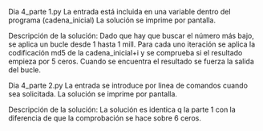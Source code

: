 Dia 4_parte 1.py
La entrada está incluida en una variable dentro del programa (cadena_inicial)
La solución se imprime por pantalla.

Descripción de la solución: 
Dado que hay que buscar el número más bajo, se aplica un bucle desde 1 hasta 1 mill. 
Para cada uno iteración se aplica la codificación md5 de la cadena_inicial+i y se comprueba si el resultado empieza por 5 ceros.
Cuando se encuentra el resultado  se fuerza la salida del bucle.


Dia 4_parte 2.py
La entrada se introduce por linea de comandos cuando sea solicitada.
La solución se imprime por pantalla.

Descripción de la solución: La solución es identica q la parte 1  con la diferencia de que la comprobación se hace sobre 6 ceros.